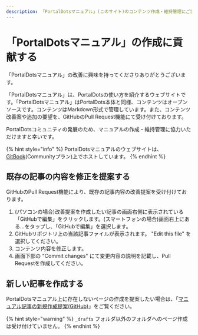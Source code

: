 ```yaml
---
description: 「PortalDotsマニュアル」(このサイト)のコンテンツ作成・維持管理にご協力お願いいたします。
---
```


# 「PortalDotsマニュアル」の作成に貢献する

「PortalDotsマニュアル」の改善に興味を持ってくださりありがとうございます。

「PortalDotsマニュアル」は、PortalDotsの使い方を紹介するウェブサイトです。「PortalDotsマニュアル」はPortalDots本体と同様、コンテンツはオープンソースです。コンテンツはMarkdown形式で管理しています。また、コンテンツ改善案や追加の要望を、GitHubのPull Request機能にて受け付けております。

PortalDotsコミュニティの発展のため、マニュアルの作成・維持管理に協力いただけますと幸いです。

{% hint style="info" %}
PortalDotsマニュアルのウェブサイトは、[GitBook](https://www.gitbook.com)(Communityプラン)上でホストしています。
{% endhint %}

## 既存の記事の内容を修正を提案する

GitHubのPull Request機能により、既存の記事内容の改善提案を受け付けております。

1. (パソコンの場合)改善提案を作成したい記事の画面右側に表示されている「GitHubで編集」をクリックします。(スマートフォンの場合)画面右上にある…をタップし、「GitHubで編集」を選択します。
1. GitHubリポジトリ上の当該記事ファイルが表示されます。 "Edit this file" を選択してください。
1. コンテンツ内容を修正します。
1. 画面下部の "Commit changes" にて変更内容の説明を記載し、Pull Requestを作成してください。

## 新しい記事を作成する

PortalDotsマニュアル上に存在しないページの作成を提案したい場合は、「[マニュアル記事の新規作成提案(GitHub)](https://github.com/portal-dots/docs/tree/main/_drafts)」をご覧ください。

{% hint style="warning" %}
`_drafts` フォルダ以外のフォルダへのページ作成は受け付けていません。
{% endhint %}
